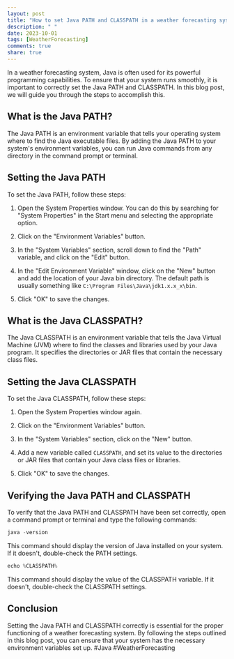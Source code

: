 ```yaml
---
layout: post
title: "How to set Java PATH and CLASSPATH in a weather forecasting system"
description: " "
date: 2023-10-01
tags: [WeatherForecasting]
comments: true
share: true
---
```


In a weather forecasting system, Java is often used for its powerful programming capabilities. To ensure that your system runs smoothly, it is important to correctly set the Java PATH and CLASSPATH. In this blog post, we will guide you through the steps to accomplish this.

## What is the Java PATH?

The Java PATH is an environment variable that tells your operating system where to find the Java executable files. By adding the Java PATH to your system's environment variables, you can run Java commands from any directory in the command prompt or terminal.

## Setting the Java PATH

To set the Java PATH, follow these steps:

1. Open the System Properties window. You can do this by searching for "System Properties" in the Start menu and selecting the appropriate option.

2. Click on the "Environment Variables" button.

3. In the "System Variables" section, scroll down to find the "Path" variable, and click on the "Edit" button.

4. In the "Edit Environment Variable" window, click on the "New" button and add the location of your Java bin directory. The default path is usually something like `C:\Program Files\Java\jdk1.x.x_x\bin`.

5. Click "OK" to save the changes.

## What is the Java CLASSPATH?

The Java CLASSPATH is an environment variable that tells the Java Virtual Machine (JVM) where to find the classes and libraries used by your Java program. It specifies the directories or JAR files that contain the necessary class files.

## Setting the Java CLASSPATH

To set the Java CLASSPATH, follow these steps:

1. Open the System Properties window again.

2. Click on the "Environment Variables" button.

3. In the "System Variables" section, click on the "New" button.

4. Add a new variable called `CLASSPATH`, and set its value to the directories or JAR files that contain your Java class files or libraries.

5. Click "OK" to save the changes.

## Verifying the Java PATH and CLASSPATH

To verify that the Java PATH and CLASSPATH have been set correctly, open a command prompt or terminal and type the following commands:

```java
java -version
```

This command should display the version of Java installed on your system. If it doesn't, double-check the PATH settings.

```java
echo %CLASSPATH%
```

This command should display the value of the CLASSPATH variable. If it doesn't, double-check the CLASSPATH settings.

## Conclusion

Setting the Java PATH and CLASSPATH correctly is essential for the proper functioning of a weather forecasting system. By following the steps outlined in this blog post, you can ensure that your system has the necessary environment variables set up. #Java #WeatherForecasting